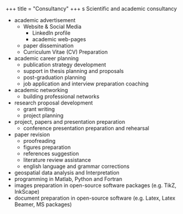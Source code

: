 +++
title = "Consultancy"
+++
s
Scientific and academic consultancy
- academic advertisement
   - Website & Social Media
       - LinkedIn profile
       - academic web-pages
   - paper dissemination
   - Curriculum Vitae (CV) Preparation
- academic career planning
   - publication strategy development
   - support in thesis planning and proposals
   - post-graduation planning
   - job application and interview preparation coaching
- academic networking
   - building professional networks
- research proposal development
   - grant writing
   - project planning
- project, papers and presentation preparation
   - conference presentation preparation and rehearsal
- paper revision
   - proofreading
   - figures preparation
   - references suggestion
   - literature review assistance
   - english language and grammar corrections
- geospatial data analysis and Interpretation
- programming in Matlab, Python and Fortran
- images preparation in open-source software packages (e.g. TikZ, InkScape)
- document preparation in open-source software (e.g. Latex, Latex Beamer, MS packages)